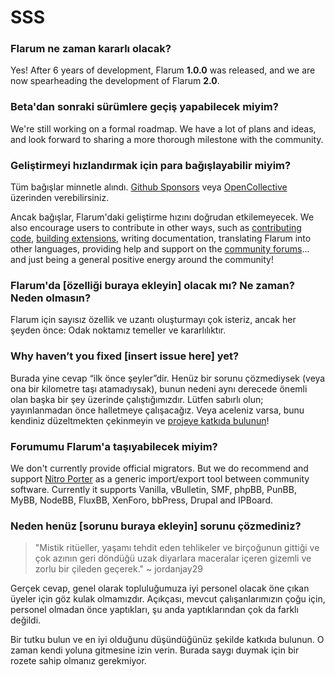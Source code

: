 # SSS

### Flarum ne zaman kararlı olacak?

Yes! After 6 years of development, Flarum **1.0.0** was released, and we are now spearheading the development of Flarum **2.0**.

### Beta'dan sonraki sürümlere geçiş yapabilecek miyim?

We're still working on a formal roadmap. We have a lot of plans and ideas, and look forward to sharing a more thorough milestone with the community.

### Geliştirmeyi hızlandırmak için para bağışlayabilir miyim?

Tüm bağışlar minnetle alındı. [Github Sponsors](https://github.com/sponsors/flarum) veya [OpenCollective](https://opencollective.com/flarum) üzerinden verebilirsiniz.

Ancak bağışlar, Flarum'daki geliştirme hızını doğrudan etkilemeyecek. We also encourage users to contribute in other ways, such as [contributing code](contributing.md), [building extensions](./extend/README.md), writing documentation, translating Flarum into other languages, providing help and support on the [community forums](https://discuss.flarum.org/)... and just being a general positive energy around the community!

### Flarum'da [özelliği buraya ekleyin] olacak mı? Ne zaman? Neden olmasın?

Flarum için sayısız özellik ve uzantı oluşturmayı çok isteriz, ancak her şeyden önce: Odak noktamız temeller ve kararlılıktır.

### Why haven’t you fixed [insert issue here] yet?

Burada yine cevap “ilk önce şeyler”dir. Henüz bir sorunu çözmediysek (veya ona bir kilometre taşı atamadıysak), bunun nedeni aynı derecede önemli olan başka bir şey üzerinde çalıştığımızdır. Lütfen sabırlı olun; yayınlanmadan önce halletmeye çalışacağız. Veya aceleniz varsa, bunu kendiniz düzeltmekten çekinmeyin ve [projeye katkıda bulunun](Contributing.md)!

### Forumumu Flarum'a taşıyabilecek miyim?

We don't currently provide official migrators. But we do recommend and support [Nitro Porter](https://discuss.flarum.org/d/31776) as a generic import/export tool between community software. Currently it supports Vanilla, vBulletin, SMF, phpBB, PunBB, MyBB, NodeBB, FluxBB, XenForo, bbPress, Drupal and IPBoard.

### Neden henüz [sorunu buraya ekleyin] sorunu çözmediniz?

> "Mistik ritüeller, yaşamı tehdit eden tehlikeler ve birçoğunun gittiği ve çok azının geri döndüğü uzak diyarlara maceralar içeren gizemli ve zorlu bir çileden geçerek." ~ jordanjay29

Gerçek cevap, genel olarak topluluğumuza iyi personel olacak öne çıkan üyeler için göz kulak olmamızdır. Açıkçası, mevcut çalışanlarımızın çoğu için, personel olmadan önce yaptıkları, şu anda yaptıklarından çok da farklı değildi.

Bir tutku bulun ve en iyi olduğunu düşündüğünüz şekilde katkıda bulunun. O zaman kendi yoluna gitmesine izin verin. Burada saygı duymak için bir rozete sahip olmanız gerekmiyor.
